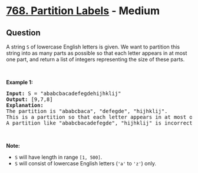# [768. Partition Labels](https://leetcode.com/problems/partition-labels/) - Medium

## Question

A string `` S `` of lowercase English letters is given. We want to partition this string into as many parts as possible so that each letter appears in at most one part, and return a list of integers representing the size of these parts.

&nbsp;

__Example 1:__

<pre>
<b>Input:</b> S = "ababcbacadefegdehijhklij"
<b>Output:</b> [9,7,8]
<b>Explanation:</b>
The partition is "ababcbaca", "defegde", "hijhklij".
This is a partition so that each letter appears in at most one part.
A partition like "ababcbacadefegde", "hijhklij" is incorrect, because it splits S into less parts.
</pre>

&nbsp;

__Note:__

* `` S `` will have length in range `` [1, 500] ``.
* `` S `` will consist of lowercase English&nbsp;letters (`` 'a' `` to `` 'z' ``) only.

&nbsp;
